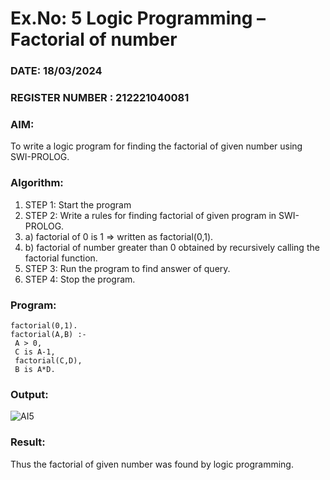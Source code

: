# Ex.No: 5   Logic Programming – Factorial of number   
### DATE: 18/03/2024                                                                            
### REGISTER NUMBER : 212221040081
### AIM: 
To  write  a logic program for finding the factorial of given number using SWI-PROLOG. 
### Algorithm:
1. STEP 1: Start the program
2. STEP 2:  Write a rules for finding factorial of given program in SWI-PROLOG.
3.   a)	factorial of 0 is 1 => written as factorial(0,1).
4.   b)	factorial of number greater than 0 obtained by recursively calling the factorial    function.
5. STEP 3: Run the program  to find answer of  query.
6. STEP 4: Stop the program.

### Program:
```
factorial(0,1).
factorial(A,B) :-
 A > 0,
 C is A-1,
 factorial(C,D),
 B is A*D.
```


### Output:
![AI5](https://github.com/keerthanaa10/AI_Lab_2023-24/assets/132996371/58088705-fcf9-4d3e-a41c-89488c568d4d)




### Result:
Thus the factorial of given number was found by logic programming. 
